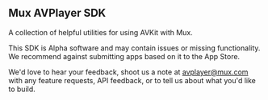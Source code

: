 ## Mux AVPlayer SDK

A collection of helpful utilities for using AVKit with Mux.

This SDK is Alpha software and may contain issues or missing functionality. We recommend against submitting apps based on it to the App Store.

We'd love to hear your feedback, shoot us a note at avplayer@mux.com with any feature requests, API feedback, or to tell us about what you'd like to build.
